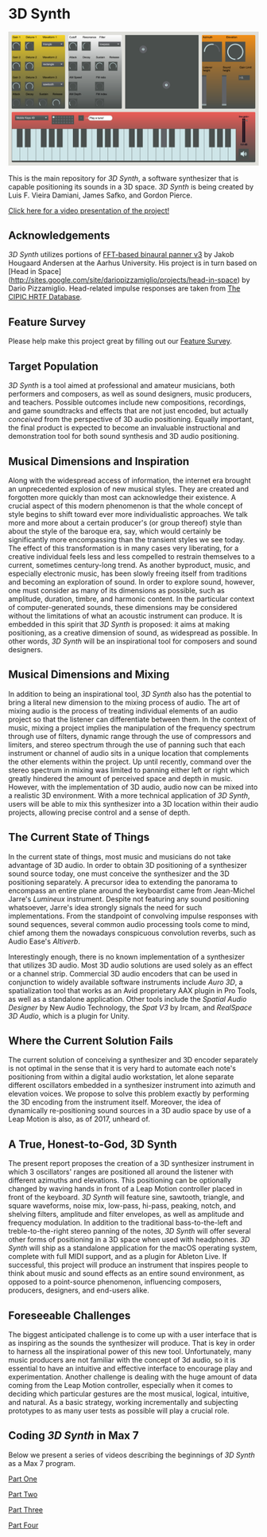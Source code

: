# 3D Synth

![Screenshot](https://raw.githubusercontent.com/lufevida/ThreeDeeSynth/master/max/3D%20Synth.png)

This is the main repository for *3D Synth*, a software synthesizer that is capable positioning its sounds in a 3D space. *3D Synth* is being created by Luis F. Vieira Damiani, James Safko, and Gordon Pierce.

[Click here for a video presentation of the project!](https://youtu.be/Cb7Vyj2r13E?list=FLx8viq1dhbrLlmMVLbDTQyw)

## Acknowledgements

*3D Synth* utilizes portions of [FFT-based binaural panner v3](http://jakobhandersen.dk/projects/fft-based-binaural-panner/download/) by Jakob Hougaard Andersen at the Aarhus University. His project is in turn based on [Head in Space] (http://sites.google.com/site/dariopizzamiglio/projects/head-in-space) by Dario Pizzamiglio. Head-related impulse responses are taken from [The CIPIC HRTF Database](http://interface.cipic.ucdavis.edu/sound/hrtf.html).

## Feature Survey

Please help make this project great by filling out our [Feature Survey](https://goo.gl/forms/VDBTiT0iF7bfDHrj2).

## Target Population

*3D Synth* is a tool aimed at professional and amateur musicians, both performers and composers, as well as sound designers, music producers, and teachers. Possible outcomes include new compositions, recordings, and game soundtracks and effects that are not just encoded, but actually *conceived* from the perspective of 3D audio positioning. Equally important, the final product is expected to become an invaluable instructional and demonstration tool for both sound synthesis and 3D audio positioning.

## Musical Dimensions and Inspiration

Along with the widespread access of information, the internet era brought an unprecedented explosion of new musical styles. They are created and forgotten more quickly than most can acknowledge their existence. A crucial aspect of this modern phenomenon is that the whole concept of style begins to shift toward ever more individualistic approaches. We talk more and more about a certain producer's (or group thereof) style than about the style of the baroque era, say, which would certainly be significantly more encompassing than the transient styles we see today. The effect of this transformation is in many cases very liberating, for a creative individual feels less and less compelled to restrain themselves to a current, sometimes century-long trend. As another byproduct, music, and especially electronic music, has been slowly freeing itself from traditions and becoming an exploration of sound. In order to explore sound, however, one must consider as many of its dimensions as possible, such as amplitude, duration, timbre, and harmonic content. In the particular context of computer-generated sounds, these dimensions may be considered without the limitations of what an acoustic instrument can produce. It is embedded in this spirit that *3D Synth* is proposed: it aims at making positioning, as a creative dimension of sound, as widespread as possible. In other words, *3D Synth* will be an inspirational tool for composers and sound designers.

## Musical Dimensions and Mixing

In addition to being an inspirational tool, *3D Synth* also has the potential to bring a literal new dimension to the mixing process of audio. The art of mixing audio is the process of treating individual elements of an audio project so that the listener can differentiate between them. In the context of music, mixing a project implies the manipulation of the frequency spectrum through use of filters, dynamic range through the use of compressors and limiters, and stereo spectrum through the use of panning such that each instrument or channel of audio sits in a unique location that complements the other elements within the project. Up until recently, command over the stereo spectrum in mixing was limited to panning either left or right which greatly hindered the amount of perceived space and depth in music. However, with the implementation of 3D audio, audio now can be mixed into a realistic 3D environment. With a more technical application of *3D Synth*, users will be able to mix this synthesizer into a 3D location within their audio projects, allowing precise control and a sense of depth.

## The Current State of Things

In the current state of things, most music and musicians do not take advantage of 3D audio. In order to obtain 3D positioning of a synthesizer sound source today, one must conceive the synthesizer and the 3D positioning separately. A precursor idea to extending the panorama to encompass an entire plane around the keyboardist came from Jean-Michel Jarre's *Lumineux* instrument. Despite not featuring any sound positioning whatsoever, Jarre's idea strongly signals the need for such implementations. From the standpoint of convolving impulse responses with sound sequences, several common audio processing tools come to mind, chief among them the nowadays conspicuous convolution reverbs, such as Audio Ease's *Altiverb*.


Interestingly enough, there is no known implementation of a synthesizer that utilizes 3D audio. Most 3D audio solutions are used solely as an effect or a channel strip. Commercial 3D audio encoders that can be used in conjunction to widely available software instruments include *Auro 3D*, a spatialization tool that works as an Avid proprietary AAX plugin in Pro Tools, as well as a standalone application. Other tools include the *Spatial Audio Designer* by New Audio Technology, the *Spat V3* by Ircam, and *RealSpace 3D Audio*, which is a plugin for Unity. 

## Where the Current Solution Fails

The current solution of conceiving a synthesizer and 3D encoder separately is not optimal in the sense that it is very hard to automate each note's positioning from within a digital audio workstation, let alone separate different oscillators embedded in a synthesizer instrument into azimuth and elevation voices. We propose to solve this problem exactly by performing the 3D encoding from the instrument itself. Moreover, the idea of dynamically re-positioning sound sources in a 3D audio space by use of a Leap Motion is also, as of 2017, unheard of.

## A True, Honest-to-God, 3D Synth

The present report proposes the creation of a 3D synthesizer instrument in which 3 oscillators' ranges are positioned all around the listener with different azimuths and elevations. This positioning can be optionally changed by waving hands in front of a Leap Motion controller placed in front of the keyboard. *3D Synth* will feature sine, sawtooth, triangle, and square waveforms, noise mix, low-pass, hi-pass, peaking, notch, and shelving filters, amplitude and filter envelopes, as well as amplitude and frequency modulation. In addition to the traditional bass-to-the-left and treble-to-the-right stereo panning of the notes, *3D Synth* will offer several other forms of positioning in a 3D space when used with headphones. *3D Synth* will ship as a standalone application for the macOS operating system, complete with full MIDI support, and as a plugin for Ableton Live. If successful, this project will produce an instrument that inspires people to think about music and sound effects as an entire sound environment, as opposed to a point-source phenomenon, influencing composers, producers, designers, and end-users alike.

## Foreseeable Challenges

The biggest anticipated challenge is to come up with a user interface that is as inspiring as the sounds the synthesizer will produce. That is key in order to harness all the inspirational power of this new tool. Unfortunately, many music producers are not familiar with the concept of 3d audio, so it is essential to have an intuitive and effective interface to encourage play and experimentation. Another challenge is dealing with the huge amount of data coming from the Leap Motion controller, especially when it comes to deciding which particular gestures are the most musical, logical, intuitive, and natural. As a basic strategy, working incrementally and subjecting prototypes to as many user tests as possible will play a crucial role.

## Coding *3D Synth* in Max 7

Below we present a series of videos describing the beginnings of *3D Synth* as a Max 7 program.

[Part One](https://youtu.be/TFRQtg3FMKE)

[Part Two](https://youtu.be/IibGXZ_GOd4)

[Part Three](https://youtu.be/s2PwPQEl7to)

[Part Four](https://youtu.be/ELu0cdtQECY)
